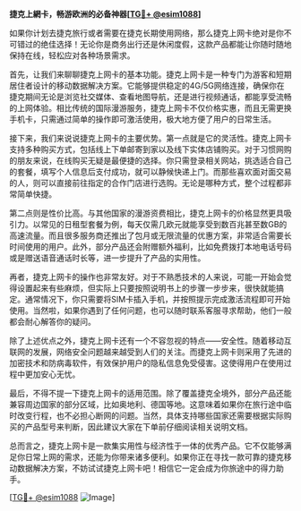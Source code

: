 **捷克上網卡，畅游欧洲的必备神器[[TG💪+ @esim1088](https://t.me/s/esim1088)]**

如果你计划去捷克旅行或者需要在捷克长期使用网络，那么捷克上网卡绝对是你不可错过的绝佳选择！无论你是商务出行还是休闲度假，这款产品都能让你随时随地保持在线，轻松应对各种场景需求。

首先，让我们来聊聊捷克上网卡的基本功能。捷克上网卡是一种专门为游客和短期居住者设计的移动数据解决方案。它能够提供稳定的4G/5G网络连接，确保你在捷克期间无论是浏览社交媒体、查看地图导航，还是进行视频通话，都能享受流畅的上网体验。相比传统的国际漫游服务，捷克上网卡不仅价格实惠，而且无需更换手机卡，只需通过简单的操作即可激活使用，极大地方便了用户的日常生活。

接下来，我们来说说捷克上网卡的主要优势。第一点就是它的灵活性。捷克上网卡支持多种购买方式，包括线上下单邮寄到家以及线下实体店铺购买。对于习惯网购的朋友来说，在线购买无疑是最便捷的选择。你只需登录相关网站，挑选适合自己的套餐，填写个人信息后支付成功，就可以静候快递上门。而那些喜欢面对面交易的人，则可以直接前往指定的合作门店进行选购。无论是哪种方式，整个过程都非常简单快捷。

第二点则是性价比高。与其他国家的漫游资费相比，捷克上网卡的价格显然更具吸引力。以常见的日租型套餐为例，每天仅需几欧元就能享受到数百兆甚至数GB的高速流量。而且很多服务商还推出了包月或无限流量的优惠方案，非常适合需要长时间使用的用户。此外，部分产品还会附赠额外福利，比如免费拨打本地电话号码或是赠送语音通话时长等，进一步提升了产品的实用性。

再者，捷克上网卡的操作也非常友好。对于不熟悉技术的人来说，可能一开始会觉得设置起来有些麻烦，但实际上只要按照说明书上的步骤一步步来，很快就能搞定。通常情况下，你只需要将SIM卡插入手机，并按照提示完成激活流程即可开始使用。当然啦，如果你遇到了任何问题，也可以随时联系客服寻求帮助，他们一般都会耐心解答你的疑问。

除了上述优点之外，捷克上网卡还有一个不容忽视的特点——安全性。随着移动互联网的发展，网络安全问题越来越受到人们的关注。而捷克上网卡则采用了先进的加密技术和防病毒软件，有效保护用户的隐私信息免受侵害。这使得用户在使用过程中更加安心无忧。

最后，不得不提一下捷克上网卡的适用范围。除了覆盖捷克全境外，部分产品还能兼容周边国家的部分区域，比如奥地利、德国等地。这意味着如果你在旅行途中临时改变行程，也不必担心断网的问题。当然，具体支持哪些国家还需要根据实际购买的产品型号来判断，因此建议大家在下单前仔细阅读相关说明文档。

总而言之，捷克上网卡是一款集实用性与经济性于一体的优秀产品。它不仅能够满足你日常上网的需求，还能为你带来诸多便利。如果你正在寻找一款可靠的捷克移动数据解决方案，不妨试试捷克上网卡吧！相信它一定会成为你旅途中的得力助手。

[[TG💪+ @esim1088](https://t.me/s/esim1088) ![Image](https://i.postimg.cc/4NQfJmqS/Snipaste-2025-05-13-00-14-12.png)]